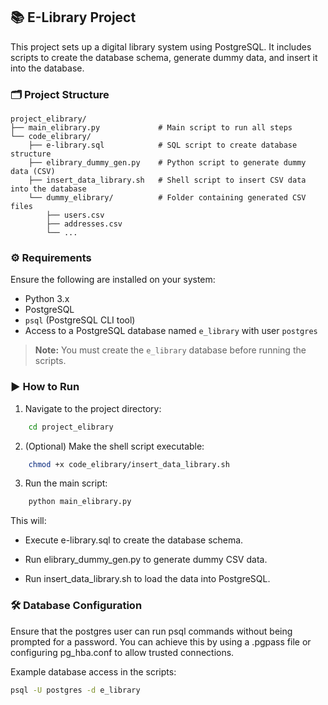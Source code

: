 ## 📚 E-Library Project

This project sets up a digital library system using PostgreSQL. It includes scripts to create the database schema, generate dummy data, and insert it into the database.

### 🗂️ Project Structure

    project_elibrary/
    ├── main_elibrary.py             # Main script to run all steps
    └── code_elibrary/
        ├── e-library.sql            # SQL script to create database structure
        ├── elibrary_dummy_gen.py    # Python script to generate dummy data (CSV)
        ├── insert_data_library.sh   # Shell script to insert CSV data into the database
        └── dummy_elibrary/          # Folder containing generated CSV files
            ├── users.csv
            ├── addresses.csv
            └── ...

### ⚙️ Requirements

Ensure the following are installed on your system:

- Python 3.x
- PostgreSQL
- `psql` (PostgreSQL CLI tool)
- Access to a PostgreSQL database named `e_library` with user `postgres`

> **Note:** You must create the `e_library` database before running the scripts.

### ▶️ How to Run

1. Navigate to the project directory:

```bash
    cd project_elibrary
```
2. (Optional) Make the shell script executable:

```bash
    chmod +x code_elibrary/insert_data_library.sh
```
3. Run the main script:

```bash
    python main_elibrary.py
```
This will:

- Execute e-library.sql to create the database schema.

- Run elibrary_dummy_gen.py to generate dummy CSV data.

- Run insert_data_library.sh to load the data into PostgreSQL.


### 🛠️ Database Configuration
Ensure that the postgres user can run psql commands without being prompted for a password. You can achieve this by using a .pgpass file or configuring pg_hba.conf to allow trusted connections.

Example database access in the scripts:

```bash
psql -U postgres -d e_library
```
